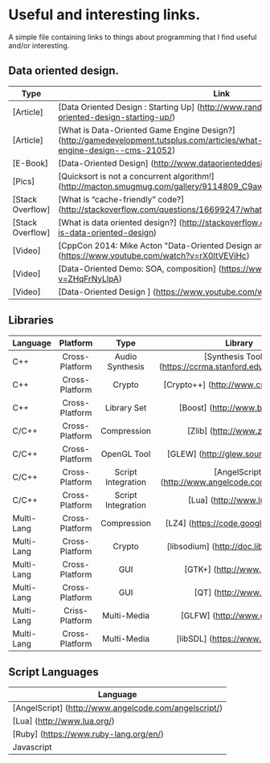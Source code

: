 Useful and interesting links.
=============================

A simple file containing links to things about programming that I find useful and/or interesting.


Data oriented design.
---------------------

| Type             | Link                                                                                                                                                       |
|------------------|------------------------------------------------------------------------------------------------------------------------------------------------------------|
| [Article]        |[Data Oriented Design : Starting Up]                     (http://www.randygaul.net/2013/05/05/data-oriented-design-starting-up/)                            |
| [Article]        |[What is Data-Oriented Game Engine Design?]              (http://gamedevelopment.tutsplus.com/articles/what-is-data-oriented-game-engine-design--cms-21052) |
| [E-Book]         |[Data-Oriented Design]                                   (http://www.dataorienteddesign.com/dodmain/dodmain.html)                                           |
| [Pics]           |[Quicksort is not a concurrent algorithm!]               (http://macton.smugmug.com/gallery/9114809_C9awM#!i=607513208&k=Z2vc8sC)                           |
| [Stack Overflow] |[What is “cache-friendly” code?]                         (http://stackoverflow.com/questions/16699247/what-is-cache-friendly-code)                          |
| [Stack Overflow] |[What is data oriented design?]                          (http://stackoverflow.com/questions/1641580/what-is-data-oriented-design)                          |
| [Video]          |[CppCon 2014: Mike Acton "Data-Oriented Design and C++"] (https://www.youtube.com/watch?v=rX0ItVEVjHc)                                                      |
| [Video]          |[Data-Oriented Demo: SOA, composition]                   (https://www.youtube.com/watch?v=ZHqFrNyLlpA)                                                      |
| [Video]          |[Data-Oriented Design ]                                  (https://www.youtube.com/watch?v=16ZF9XqkfRY)                                                      |

Libraries
---------

| Language      |Platform        | Type                 | Library                                                        |
|---------------|:--------------:|:--------------------:|:--------------------------------------------------------------:|
| C++           | Cross-Platform | Audio Synthesis      | [Synthesis Toolkit] (https://ccrma.stanford.edu/software/stk/) |
| C++           | Cross-Platform | Crypto               | [Crypto++]          (http://www.cryptopp.com/)                 |
| C++           | Cross-Platform | Library Set          | [Boost]             (http://www.boost.org/)                    |
| C/C++         | Cross-Platform | Compression          | [Zlib]              (http://www.zlib.net/)                     |
| C/C++         | Cross-Platform | OpenGL Tool          | [GLEW]              (http://glew.sourceforge.net/)             |
| C/C++         | Cross-Platform | Script Integration   | [AngelScript]       (http://www.angelcode.com/angelscript/)    |
| C/C++         | Cross-Platform | Script Integration   | [Lua]               (http://www.lua.org/)                      |
| Multi-Lang    | Cross-Platform | Compression          | [LZ4]               (https://code.google.com/p/lz4/)           |
| Multi-Lang    | Cross-Platform | Crypto               | [libsodium]         (http://doc.libsodium.org/)                |
| Multi-Lang    | Cross-Platform | GUI                  | [GTK+]              (http://www.gtk.org/)                      |  
| Multi-Lang    | Cross-Platform | GUI                  | [QT]                (http://www.qt.io/)                        |
| Multi-Lang    | Criss-Platform | Multi-Media          | [GLFW]              (http://www.glfw.org/)                     |
| Multi-Lang    | Cross-Platform | Multi-Media          | [libSDL]            (https://www.libsdl.org/)                  |

Script Languages
----------------

| Language                                              |
|-------------------------------------------------------|
| [AngelScript] (http://www.angelcode.com/angelscript/) |
| [Lua]         (http://www.lua.org/)                   |
| [Ruby]        (https://www.ruby-lang.org/en/)         |
| Javascript                                            |
 
